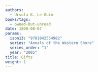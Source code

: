 ```yaml
---
authors:
  - Ursula K. Le Guin
books/tags:
  - owned-but-unread
date: 1800-08-07
params:
  isbn13: "9781842554982"
  series: "Annals of the Western Shore"
  series_order: "1"
  year: "2005"
title: Gifts
weight: 1
---
```


<!--more-->
